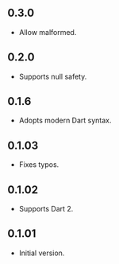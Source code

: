 ## 0.3.0

- Allow malformed.

## 0.2.0

- Supports null safety.

## 0.1.6

- Adopts modern Dart syntax.

## 0.1.03

- Fixes typos.

## 0.1.02

- Supports Dart 2.

## 0.1.01

- Initial version.

